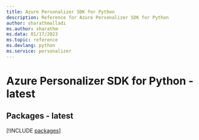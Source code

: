 ```yaml
---
title: Azure Personalizer SDK for Python
description: Reference for Azure Personalizer SDK for Python
author: sharathmalladi
ms.author: sharathm
ms.data: 01/17/2023
ms.topic: reference
ms.devlang: python
ms.service: personalizer
---
```

# Azure Personalizer SDK for Python - latest
## Packages - latest
[!INCLUDE [packages](personalizer-index.md)]